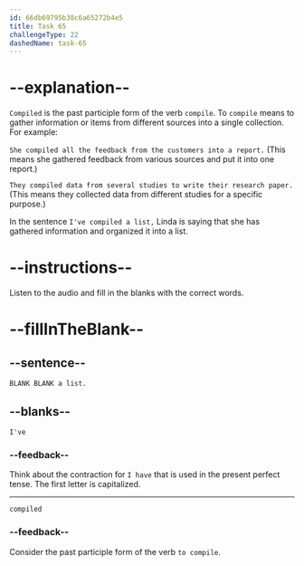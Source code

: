 ```yaml
---
id: 66db69795b38c6a65272b4e5
title: Task 65
challengeType: 22
dashedName: task-65
---
```

<!--
AUDIO REFERENCE:
Linda: I've compiled a list.
-->

# --explanation--

`Compiled` is the past participle form of the verb `compile`. To `compile` means to gather information or items from different sources into a single collection. For example:

`She compiled all the feedback from the customers into a report.` (This means she gathered feedback from various sources and put it into one report.)

`They compiled data from several studies to write their research paper.` (This means they collected data from different studies for a specific purpose.)

In the sentence `I've compiled a list,` Linda is saying that she has gathered information and organized it into a list.

# --instructions--

Listen to the audio and fill in the blanks with the correct words.

# --fillInTheBlank--

## --sentence--

`BLANK BLANK a list.`

## --blanks--

`I've`

### --feedback--

Think about the contraction for `I have` that is used in the present perfect tense. The first letter is capitalized.

---

`compiled`

### --feedback--

Consider the past participle form of the verb `to compile`.
